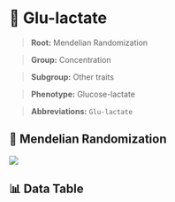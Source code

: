 # 🧪 Glu-lactate

> **Root:** Mendelian Randomization

> **Group:** Concentration  

> **Subgroup:** Other traits

> **Phenotype:** Glucose-lactate  

> **Abbreviations:** `Glu-lactate`

## 🧬 Mendelian Randomization  

<img src="/MR/Figures/Inverse/Glu-lactate.png"/>


## 📊 Data Table


<CsvTableMRI src="/MR/Data/Inverse/Glu-lactate.csv"/>
